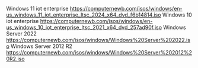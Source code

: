 Windows 11 iot enterprise 
https://computernewb.com/isos/windows/en-us_windows_11_iot_enterprise_ltsc_2024_x64_dvd_f6b14814.iso
Windows 10 iot enterprise 
https://computernewb.com/isos/windows/en-us_windows_10_iot_enterprise_ltsc_2021_x64_dvd_257ad90f.iso
Windows Server 2022
https://computernewb.com/isos/windows/Windows%20Server%202022.iso
Windows Server 2012 R2
https://computernewb.com/isos/windows/Windows%20Server%202012%20R2.iso
